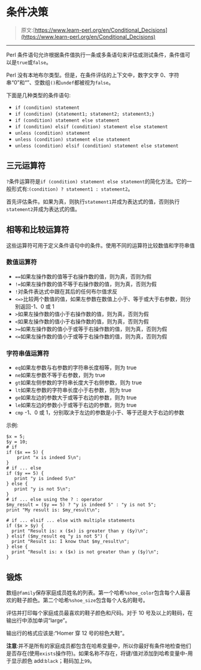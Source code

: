 # 条件决策

> 原文:[https://www.learn-perl.org/en/Conditional_Decisions](https://www.learn-perl.org/en/Conditional_Decisions)

* * *

Perl 条件语句允许根据条件值执行一条或多条语句来评估或测试条件，条件值可以是`true`或`false`。

Perl 没有本地布尔类型。但是，在条件评估的上下文中，数字文字 0、字符串“0”和“”、空数组`()`和`undef`都被视为`false`。

下面是几种类型的条件语句:

*   `if (condition) statement`
*   `if (condition) {statement1; statement2; statement3;}`
*   `if (condition) statement else statement`
*   `if (condition) elsif (condition) statement else statement`
*   `unless (condition) statement`
*   `unless (condition) statement else statement`
*   `unless (condition) elsif (condition) statement else statement`

## 三元运算符

`?`条件运算符是`if (condition) statement else statement`的简化方法。它的一般形式有:`(condition) ? statement1 : statement2`。

首先评估条件。如果为真，则执行`statement1`并成为表达式的值，否则执行`statement2`并成为表达式的值。

## 相等和比较运算符

这些运算符可用于定义条件语句中的条件。使用不同的运算符比较数值和字符串值

### 数值运算符

*   `==`如果左操作数的值等于右操作数的值，则为真，否则为假
*   `!=`如果左操作数的值不等于右操作数的值，则为真，否则为假
*   `!`对条件表达式中跟在其后的任何布尔值求反
*   `<=>`比较两个数值的值，如果左参数在数值上小于、等于或大于右参数，则分别返回-1、0 或 1
*   `>`如果左操作数的值小于右操作数的值，则为真，否则为假
*   `<`如果左操作数的值小于右操作数的值，则为真，否则为假
*   `>=`如果左操作数的值小于或等于右操作数的值，则为真，否则为假
*   `<=`如果左操作数的值小于或等于右操作数的值，则为真，否则为假

### 字符串值运算符

*   `eq`如果左参数与右参数的字符串长度相等，则为 true
*   `ne`如果左参数不等于右参数，则为 true
*   `gt`如果左侧参数的字符串长度大于右侧参数，则为 true
*   `lt`如果左参数的字符串长度小于右参数，则为 true
*   `ge`如果左边的参数大于或等于右边的参数，则为 true
*   `le`如果左边的参数小于或等于右边的参数，则为 true
*   `cmp` -1、0 或 1，分别取决于左边的参数是小于、等于还是大于右边的参数

示例:

```
$x = 5;
$y = 10;
# if
if ($x == 5) {
    print "x is indeed 5\n";
}
# if ... else
if ($y == 5) {
   print "y is indeed 5\n"
} else {
   print "y is not 5\n";
}
# if ... else using the ? : operator
$my_result = ($y == 5) ? "y is indeed 5" : "y is not 5";
print "My result is: $my_result\n";

# if ... elsif ... else with multiple statements
if ($x > $y) {
  print "Result is: x ($x) is greater than y ($y)\n";
} elsif ($my_result eq "y is not 5") {
  print "Result is: I know that $my_result\n";
} else {
  print "Result is: x ($x) is not greater than y ($y)\n";
} 
```

## 锻炼

数组`@family`保存家庭成员姓名的列表。第一个哈希`%shoe_color`包含每个人最喜欢的鞋子颜色。第二个哈希`%shoe_size`包含每个人名的鞋号。

评估并打印每个家庭成员最喜欢的鞋子颜色和尺码。对于 10 号及以上的鞋码，在输出行中添加单词“large”。

输出行的格式应该是:“Homer 穿 12 号的棕色大鞋”。

**注意**:并不是所有的家庭成员都包含在哈希变量中，所以你最好有条件地检查他们是否存在(使用`exists`操作符)。如果名称不存在，将键/值对添加到哈希变量中-用于显示颜色 add:`black`；鞋码加上`99`。